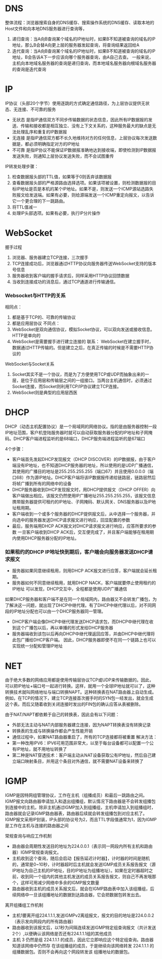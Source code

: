 # DNS
整体流程：浏览器搜索自身的DNS缓存、搜索操作系统的DNS缓存、读取本地的Host文件和向本地DNS服务器进行查询等，

1. 递归查询：当A向B查询某个域名的IP地址时，如果B不知道被查询的域名的IP地址，那么B会替A向更上层的服务器发起查询，将查询结果返回给A
2. 迭代查询：当A向B查询某个域名的IP地址时，如果B不知道被查询的域名的IP地址，B会告诉A下一步应该向哪个服务器查询，由A自己去查。
一般来说，主机向本地域名服务器的查询是递归查询，而本地域名服务器向根域名服务器的查询是迭代查询

# IP
IP协议（头部20个字节）使用逐跳的方式确定通信路径，为上层协议提供无状态、无连接、不可靠的服务
+ 无状态 是指IP通信双方不同步传输数据的状态信息，因此所有IP数据报的发送、传输和接收都是相互独立、没有上下文关系的，这种服务最大的缺点是无法处理乱序和重复的IP数据报
+ 无连接 是指IP通信双方都不长久地维持对方的任何信息，上层协议每次发送数据是，都必须明确指定对方的IP地址
+ 不可靠 是指IP协议不能保证IP数据报准确地达到接收端，即使检测到IP数据报发送失败，则通知上层协议发送失败，而不会试图重传

IP转发处理步骤：
1. 检查数据报头部的TTL值，如果等于0则丢弃该数据报
2. 查看数据报头部的严格源路由选择选项。如果该项被设置，则检测数据报的目标IP地址是否是本机的某个IP地址。如果不是，则发送一个ICMP源站选路失败报文给发送端。如果有必要，则给源端发送一个ICMP重定向报文，以告诉它一个更合理的下一跳路由。
3. 将TTL值减一
4. 处理IP头部选项。如果有必要，执行IP分片操作

# WebSocket
握手过程
1. 浏览器、服务器建立TCP连接，三次握手
2. TCP连接成功后，浏览器通过HTTP协议向服务器传送WebSocket支持的版本号信息
3. 服务器收到客户端的握手请求后，同样采用HTTP协议回馈数据
4. 当收到连接成功的消息后，通过TCP通道进行传输通信。

### Websocket与HTTP的关系
相同点：
1. 都是基于TCP的、可靠的传输协议
2. 都是应用层协议
不同点：
1. WebSocket是双向通信协议，模拟Socket协议，可以双向发送或接收信息。HTTP是单向的
2. WebSocket是需要握手进行建立连接的
联系：
WebSocket在建立握手时，数据通过HTTP传输的。但是建立之后，在真正传输的时候是不需要HTTP协议的

WebSocket与Socket关系
1. Socket其实不是一个协议，而是为了方便使用TCP或UDP而抽象出来的一层，是位于应用层和传输层之间的一组接口。当两台主机通信时，必须通过Socket连接，而Socket则利用TCP/IP协议建立TCP连接。
2. WebSocket则是典型的应用层西医

# DHCP
DHCP（动态主机配置协议）是一个局域网的网络协议。指的是由服务器控制一段IP地址范围，客户机登陆服务器时就可以自动获取服务器分配的IP地址和子网掩码。DHCP客户端进程监听的是68端口，DHCP服务端进程监听的是67端口

4个步骤：
+ 客户端首先发起DHCP发现报文（DHCP DISCOVER）的IP数据报，由于客户端没有IP地址，也不知道DHCP服务器的地址，所以使用的是UDP广播通信，其使用的广播目的地址是255.255.255.255（端口67）并且使用0.0.0.0（端口68）作为源IP地址。DHCP客户端将该IP数据报传递给链路层，链路层然后将帧广播到所有的网络中的设备
+ DHCP服务器收到DHCP发现报文时，用DHCP提供报文（DHCP OFFER）向客户端做出相应。该报文仍然使用IP广播地址255.255.255.255，该报文信息携带服务器提供可租约的IP地址、子网掩码、默认网关、DNS服务器以及IP地址租用期。
+ 客户端收到一个或多个服务器的DHCP提供报文后，从中选择一个服务器，并向选中的服务器发送DHCP请求报文进行响应，回显配置的参数
+ 最后，服务端用DHCP ACK报文对DHCP请求报文进行响应，应答所要求的参数
一旦客户端收到DHCP ACK后，交互便完成了，并且客户端能够在租用期内使用DHCP服务器分配的IP地址。

### 如果租约的DHCP IP地址快到期后，客户端会向服务器发送DHCP请求报文
+ 服务器如果同意继续租用，则用DHCP ACK报文进行应答，客户端就会延长租期。
+ 服务器如何不同意继续租用，就用DHCP NACK，客户端就要停止使用租约的IP地址
可以发现，DHCP交互中，全程都是使用UDP广播通信

如果DHCP服务器和客户端不是在同一个局域网内，路由器又不会转发广播包，为了解决这一问题，就出现了DHCP中继代理。有了DHCP中继代理以后，对不同网段的IP地址分配也可以由一个DHCP服务器同一管理。
+ DHCP客户端会像DHCP中继代理发送DHCP请求包，而DHCP中继代理在收到这个广播包以后，再以单播的形式发给DHCP服务器
+ 服务器端收到该包以后再向DHCP中继代理返回应答，并由DHCP中继代理将此包广播给DHCP客户端。
因此，DHCP服务器即使不在同一个链路上也可以实现统一分配和管理IP地址

# NET
由于绝大多数的网络应用都是使用传输层协议TCP或UDP来传输数据的。因此，可以把IP地址+端口号一起进行转换。这样，就用一个全球IP地址就可以了，这种转换技术就叫网络地址与端口转换NAPT。这种转换表在NAT路由器上自动生成。例如，在TCP的情况下，建立TCP连接首次握手时的SYN包一经发出，就会生成这个表。而后又随着收到关闭连接时发出的FIN包的确认应答从表被删除。

由于NAT/NAPT都依赖于自己的转换表，因此会有以下问题：
+ 外部无法主动与NAT内部服务器建立连接，因为NAPT转换表没有转换记录
+ 转换表的生成与转换操作都会产生性能开销
+ 通信过程中，如果NAT路由器重启了，所有的TCP连接都将被重置
解决方法：
+ 第一种改用IPV6：IPV6可用范围非常大，以至于每台设备都可以配置一个公有IP地址，就不用地址转换了
+ 第二种是NAT穿透技术：客户端主动从NAT设备获取公有IP地址，然后自己建立端口映射条目，并用这个条目对外通信，就不需要NAT设备来转换了

# IGMP
IGMP是因特网组管理协议，工作在主机（组播成员）和最后一跳路由之间。IGMP报文向路由器申请加入和退出组播组，默认情况下路由器是不会转发组播包到连接中的主机，除非主机通过IGMP加入到组播组，主机申请加入到组播组时，路由器就会记录IGMP路由器表，路由器后续就会转发组播包到对应主机了。
IGMP报文采用IP封装，IP头部的协议号为2，而且TTL字段值通常为1，因为IGMP是工作在主机与连接的路由器之间

常规查询与响应工作机制
+ 路由器会周期性发送目的地址为224.0.0.1（表示同一网段内所有主机和路由器）IGMP常规查询报文。
+ 主机收到这个查询，随后会启动【报告延迟计时器】，计时器的时间是随机的，通常是0~10秒，计时器超时后主机就会发送IGMP成员关系报告报文（源IP地址为自己主机的IP地址，目的IP地址为组播地址）。如果在定时器超时之前，收到同一个组内的其他主机发送的成员关系报告报文，则自己不再发哦那个，这样可用减少网络中多余的IGMP报文数量
+ 路由器收到主机的成员关系报文后，就会在IGMP路由表中加入该组播组，后续网络中一旦该组播地址的数据到达路由器，它会把数据包转发出去。

离开组播组工作机制
+ 主机1要离开组224.1.1.1,发送IGMPv2离组报文，报文的目的地址是224.0.0.2（表示发向网段内的所有路由器）
+ 路由器收到该报文后，以1秒为间隔连续发送IGMP特定组查询报文（共计发送2个）,以便确认该网络是否还有224.1.1.1组的其他成员
+ 主机 3 仍然是组 224.1.1.1 的成员，因此它⽴即响应这个特定组查询。路由器知道该⽹络中仍然存 在该组播组的成员，于是继续向该⽹络转发 224.1.1.1 的组播数据包。否则不会再向这个⽹段转发该 组播地址的数据包。

